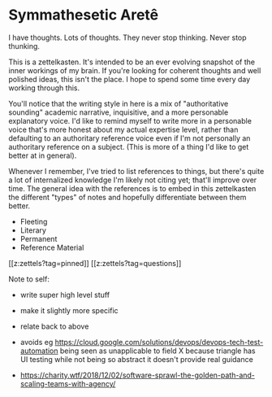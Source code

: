 # Symmathesetic Aretê

I have thoughts. Lots of thoughts. They never stop thinking. Never stop thunking.

This is a zettelkasten.
It's intended to be an ever evolving snapshot of the inner workings of my brain.
If you're looking for coherent thoughts and well polished ideas, this isn't the place.
I hope to spend some time every day working through this.

You'll notice that the writing style in here is a mix of "authoritative sounding" academic narrative, inquisitive, and a more personable explanatory voice.
I'd like to remind myself to write more in a personable voice that's more honest about my actual expertise level, rather than defaulting to an authoritary reference voice even if I'm not personally an authoritary reference on a subject.
(This is more of a thing I'd like to get better at in general).

Whenever I remember, I've tried to list references to things, but there's quite a lot of internalized knowledge I'm likely not citing yet; that'll improve over time.
The general idea with the references is to embed in this zettelkasten the different "types" of notes and hopefully differentiate between them better.

- Fleeting
- Literary
- Permanent
- Reference Material

[[z:zettels?tag=pinned]]
[[z:zettels?tag=questions]]

Note to self:

- write super high level stuff
- make it slightly more specific
- relate back to above
- avoids eg https://cloud.google.com/solutions/devops/devops-tech-test-automation being seen as unapplicable to field X because triangle has UI testing while not being so abstract it doesn't provide real guidance

- <https://charity.wtf/2018/12/02/software-sprawl-the-golden-path-and-scaling-teams-with-agency/>
